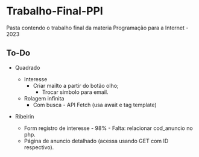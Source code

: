# Trabalho-Final-PPI

Pasta contendo o trabalho final da materia Programação para a Internet - 2023

## To-Do

- Quadrado
  - Interesse
    - Criar mailto a partir do botão olho;
      - Trocar simbolo para email.
  - Rolagem infinita
    - Com busca - API Fetch (usa await e tag template)

- Ribeirin
  - Form registro de interesse - 98% - Falta: relacionar cod_anuncio no php.
  - Página de anuncio detalhado (acessa usando GET com ID respectivo).
